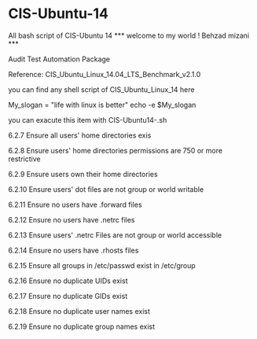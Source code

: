 # CIS-Ubuntu-14
All bash script of CIS-Ubuntu 14
*** welcome to my world ! Behzad mizani ***

Audit Test Automation Package

Reference: CIS_Ubuntu_Linux_14.04_LTS_Benchmark_v2.1.0

you can find any shell script of CIS_Ubuntu_Linux_14 here

My_slogan = "life with linux is better" echo -e $My_slogan

you can exacute this item with CIS-Ubuntu14-.sh


6.2.7 Ensure all users' home directories exis

6.2.8 Ensure users' home directories permissions are 750 or more restrictive

6.2.9 Ensure users own their home directories

6.2.10 Ensure users' dot files are not group or world writable

6.2.11 Ensure no users have .forward files

6.2.12 Ensure no users have .netrc files

6.2.13 Ensure users' .netrc Files are not group or world accessible

6.2.14 Ensure no users have .rhosts files

6.2.15 Ensure all groups in /etc/passwd exist in /etc/group

6.2.16 Ensure no duplicate UIDs exist

6.2.17 Ensure no duplicate GIDs exist

6.2.18 Ensure no duplicate user names exist

6.2.19 Ensure no duplicate group names exist
